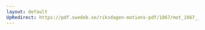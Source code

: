 ```yaml
---
layout: default
UpRedirect: https://pdf.swedeb.se/riksdagen-motions-pdf/1867/mot_1867__fk__00013/mot_1867__fk__00013_001.pdf
---
```

